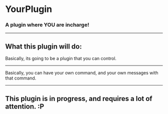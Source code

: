 # YourPlugin
### A plugin where YOU are incharge!

***

## What this plugin will do:
Basically, its going to be a plugin that you can control.

***

Basically, you can have your own command, and your own messages with that command.

***
## This plugin is in progress, and requires a lot of attention. :P
